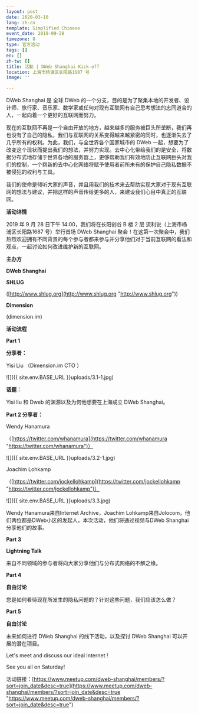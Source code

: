 ```yaml
---
layout: post
date: 2020-03-10
lang: zh-cn
template: Simplified Chinese
event_date: 2019-09-28
timezone: 8
type: 官方活动
tags: []
en: []
zh-tw: []
title: 活動 | DWeb Shanghai Kick-off
location: 上海市杨浦区长阳路1687 号
image: ''

---
```

DWeb Shanghai 是 全球 DWeb 的一个分支，目的是为了聚集本地的开发者、设计师、旅行家、音乐家、数学家或任何对现有互联网有自己思考想法的志同道合的人，一起向着一个更好的互联网而努力。

现在的互联网不再是一个自由开放的地方，越来越多的服务被巨头所垄断，我们再也没有了自己的隐私，我们与互联网的关系变得越来越紧密的同时，也逐渐失去了几乎所有的权利。为此，我们，与全世界各个国家城市的 DWeb 一起，想要为了改变这个现状而提出我们的想法，并努力实现。去中心化带给我们的是安全，将数据分布式地存储于世界各地的服务器上，更够帮助我们有效地防止互联网巨头对我们的控制，一个崭新的去中心化网络将赋予使用者前所未有的保护自己隐私数据不被侵犯的权利与工具。

我们的使命是倾听大家的声音，并且用我们的技术来去帮助实现大家对于现有互联网的想法与建议，并把这样的声音传给更多的人，来建设我们心目中真正的互联网。

**活动详情**

2019 年 9 月 28 日下午 14:00，我们将在长阳创谷 B 楼 2 层 流利说（上海市杨浦区长阳路1687 号）举行首场 DWeb Shanghai 聚会！在这第一次聚会中，我们热烈欢迎拥有不同背景的每个参与者都来参与并分享他们对于当前互联网的看法和观点，一起讨论如何改进维护新的互联网。

**主办方**

**DWeb Shanghai**

**SHLUG**

([http://www.shlug.org](http://www.shlug.org "http://www.shlug.org"))

**Dimension**

(dimension.im)

**活动流程**

**Part 1** 

 **分享者：**

Yisi Liu （Dimension.im CTO ）

![]({{ site.env.BASE_URL }}uploads/3.1-1.jpg)

**话题：**

Yisi liu 和 Dweb 的渊源以及为何他想要在上海成立 DWeb Shanghai。

**Part 2  分享者：**

Wendy Hanamura

（[https://twitter.com/whanamura](https://twitter.com/whanamura "https://twitter.com/whanamura")）

![]({{ site.env.BASE_URL }}uploads/3.2-1.jpg)

Joachim Lohkamp

（[https://twitter.com/jockellohkamp](https://twitter.com/jockellohkamp "https://twitter.com/jockellohkamp")）

![]({{ site.env.BASE_URL }}uploads/3.3.jpg)

Wendy Hanamura来自Internet Archive，Joachim Lohkamp来自Jolocom，他们两位都是DWeb小区的发起人，本次活动，他们将通过视频与DWeb Shanghai分享他们的故事。

**Part 3**

**Lightning Talk**

来自不同领域的参与者将向大家分享他们与分布式网络的不解之缘。

**Part 4**

**自由讨论**

您是如何看待现在所发生的隐私问题的？针对这些问题，我们应该怎么做？

**Part 5**

**自由讨论**

未来如何进行 DWeb Shanghai 的线下活动，以及探讨 DWeb Shanghai 可以开展的潜在项目。

Let's meet and discuss our ideal Internet !

See you all on Saturday!

活动链接：[https://www.meetup.com/dweb-shanghai/members/?sort=join_date&desc=true](https://www.meetup.com/dweb-shanghai/members/?sort=join_date&desc=true "https://www.meetup.com/dweb-shanghai/members/?sort=join_date&desc=true")